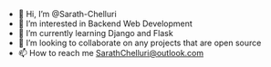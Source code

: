 - 👋 Hi, I’m @Sarath-Chelluri
- 👀 I’m interested in Backend Web Development
- 🌱 I’m currently learning Django and Flask
- 💞️ I’m looking to collaborate on any projects that are open source
- 📫 How to reach me SarathChelluri@outlook.com

<!---
Sarath-Chelluri/Sarath-Chelluri is a ✨ special ✨ repository because its `README.md` (this file) appears on your GitHub profile.
You can click the Preview link to take a look at your changes.
--->
